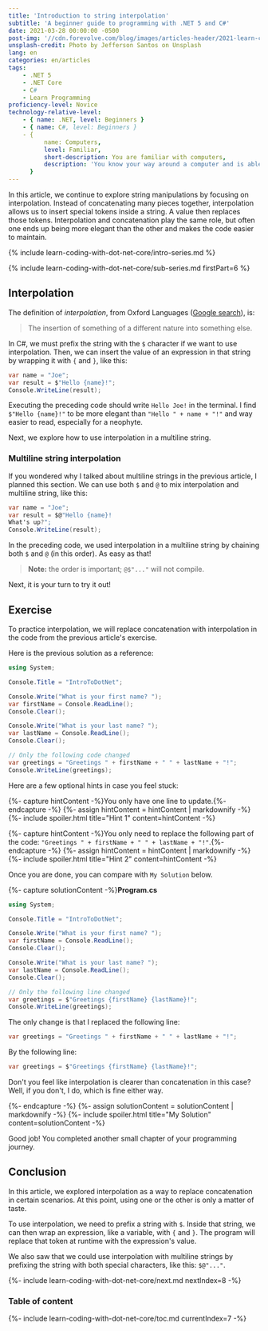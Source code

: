 ```yaml
---
title: 'Introduction to string interpolation'
subtitle: 'A beginner guide to programming with .NET 5 and C#'
date: 2021-03-28 00:00:00 -0500
post-img: '//cdn.forevolve.com/blog/images/articles-header/2021-learn-coding-with-dot-net-core.png'
unsplash-credit: Photo by Jefferson Santos on Unsplash
lang: en
categories: en/articles
tags:
    - .NET 5
    - .NET Core
    - C#
    - Learn Programming
proficiency-level: Novice
technology-relative-level:
    - { name: .NET, level: Beginners }
    - { name: C#, level: Beginners }
    - {
          name: Computers,
          level: Familiar,
          short-description: You are familiar with computers,
          description: 'You know your way around a computer and is able to install a software, configure your OS, open a terminal, and perform other similar simple tasks.',
      }
---
```


In this article, we continue to explore string manipulations by focusing on interpolation.
Instead of concatenating many pieces together, interpolation allows us to insert special tokens inside a string.
A value then replaces those tokens.
Interpolation and concatenation play the same role, but often one ends up being more elegant than the other and makes the code easier to maintain.

{% include learn-coding-with-dot-net-core/intro-series.md %}

{% include learn-coding-with-dot-net-core/sub-series.md firstPart=6 %}<!--more-->

## Interpolation

The definition of _interpolation_, from Oxford Languages ([Google search](https://www.google.com/search?q=interpolation&oq=interpolation)), is:

> The insertion of something of a different nature into something else.

In C#, we must prefix the string with the `$` character if we want to use interpolation.
Then, we can insert the value of an expression in that string by wrapping it with `{` and `}`, like this:

```csharp
var name = "Joe";
var result = $"Hello {name}!";
Console.WriteLine(result);
```

Executing the preceding code should write `Hello Joe!` in the terminal.
I find `$"Hello {name}!"` to be more elegant than `"Hello " + name + "!"` and way easier to read, especially for a neophyte.

Next, we explore how to use interpolation in a multiline string.

### Multiline string interpolation

If you wondered why I talked about multiline strings in the previous article, I planned this section.
We can use both `$` and `@` to mix interpolation and multiline string, like this:

```csharp
var name = "Joe";
var result = $@"Hello {name}!
What's up?";
Console.WriteLine(result);
```

In the preceding code, we used interpolation in a multiline string by chaining both `$` and `@` (in this order).
As easy as that!

> **Note:** the order is important; `@$"..."` will not compile.

Next, it is your turn to try it out!

## Exercise

To practice interpolation, we will replace concatenation with interpolation in the code from the previous article's exercise.

Here is the previous solution as a reference:

```csharp
using System;

Console.Title = "IntroToDotNet";

Console.Write("What is your first name? ");
var firstName = Console.ReadLine();
Console.Clear();

Console.Write("What is your last name? ");
var lastName = Console.ReadLine();
Console.Clear();

// Only the following code changed
var greetings = "Greetings " + firstName + " " + lastName + "!";
Console.WriteLine(greetings);
```

Here are a few optional hints in case you feel stuck:

{%- capture hintContent -%}You only have one line to update.{%- endcapture -%}
{%- assign hintContent = hintContent | markdownify -%}
{%- include spoiler.html title="Hint 1" content=hintContent -%}

{%- capture hintContent -%}You only need to replace the following part of the code: `"Greetings " + firstName + " " + lastName + "!"`.{%- endcapture -%}
{%- assign hintContent = hintContent | markdownify -%}
{%- include spoiler.html title="Hint 2" content=hintContent -%}

Once you are done, you can compare with `My Solution` below.

{%- capture solutionContent -%}**Program.cs**

```csharp
using System;

Console.Title = "IntroToDotNet";

Console.Write("What is your first name? ");
var firstName = Console.ReadLine();
Console.Clear();

Console.Write("What is your last name? ");
var lastName = Console.ReadLine();
Console.Clear();

// Only the following line changed
var greetings = $"Greetings {firstName} {lastName}!";
Console.WriteLine(greetings);
```

The only change is that I replaced the following line:

```csharp
var greetings = "Greetings " + firstName + " " + lastName + "!";
```

By the following line:

```csharp
var greetings = $"Greetings {firstName} {lastName}!";
```

Don't you feel like interpolation is clearer than concatenation in this case?
Well, if you don't, I do, which is fine either way.

{%- endcapture -%}
{%- assign solutionContent = solutionContent | markdownify -%}
{%- include spoiler.html title="My Solution" content=solutionContent -%}

Good job! You completed another small chapter of your programming journey.

## Conclusion

In this article, we explored interpolation as a way to replace concatenation in certain scenarios.
At this point, using one or the other is only a matter of taste.

To use interpolation, we need to prefix a string with `$`.
Inside that string, we can then wrap an expression, like a variable, with `{` and `}`.
The program will replace that token at runtime with the expression's value.

We also saw that we could use interpolation with multiline strings by prefixing the string with both special characters, like this: `$@"..."`.

{%- include learn-coding-with-dot-net-core/next.md nextIndex=8 -%}

### Table of content

{%- include learn-coding-with-dot-net-core/toc.md currentIndex=7 -%}

